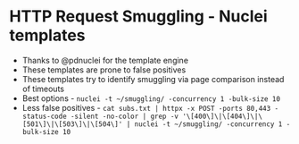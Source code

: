 # HTTP Request Smuggling - Nuclei templates
 * Thanks to @pdnuclei for the template engine
 * These templates are prone to false positives
 * These templates try to identify smuggling via page comparison instead of timeouts
 * Best options - `nuclei -t ~/smuggling/ -concurrency 1 -bulk-size 10`
 * Less false positives - `cat subs.txt | httpx -x POST -ports 80,443 -status-code -silent -no-color | grep -v '\[400\]\|\[404\]\|\[501\]\|\[503\]\|\[504\]' | nuclei -t ~/smuggling/ -concurrency 1 -bulk-size 10`
